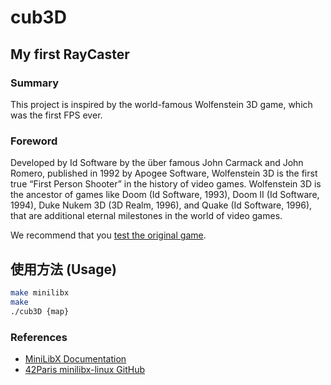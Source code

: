 # cub3D

## My first RayCaster 

### Summary
This project is inspired by the world-famous Wolfenstein 3D game, which was the first FPS ever.

### Foreword
Developed by Id Software by the über famous John Carmack and John Romero, published in 1992 by Apogee Software, Wolfenstein 3D is the first true “First Person Shooter” in the history of video games. Wolfenstein 3D is the ancestor of games like Doom (Id Software, 1993), Doom II (Id Software, 1994), Duke Nukem 3D (3D Realm, 1996), and Quake (Id Software, 1996), that are additional eternal milestones in the world of video games.

We recommend that you [test the original game](http://users.atw.hu/wolf3d/).

## 使用方法 (Usage)

```bash
make minilibx
make
./cub3D {map}
```

### References
- [MiniLibX Documentation](https://harm-smits.github.io/42docs/libs/minilibx)
- [42Paris minilibx-linux GitHub](https://github.com/42Paris/minilibx-linux)
